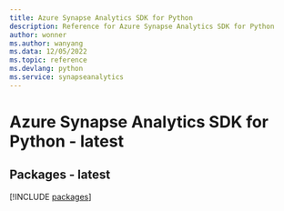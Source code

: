 ```yaml
---
title: Azure Synapse Analytics SDK for Python
description: Reference for Azure Synapse Analytics SDK for Python
author: wonner
ms.author: wanyang
ms.data: 12/05/2022
ms.topic: reference
ms.devlang: python
ms.service: synapseanalytics
---
```

# Azure Synapse Analytics SDK for Python - latest
## Packages - latest
[!INCLUDE [packages](synapse-analytics-index.md)]
